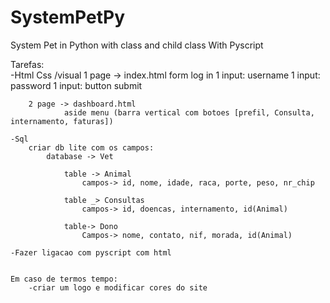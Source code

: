 # SystemPetPy

System Pet in Python with class and child class
With Pyscript

Tarefas:  
 -Html Css /visual
1 page -> index.html
form log in
1 input: username
1 input: password
1 input: button submit

        2 page -> dashboard.html
                aside menu (barra vertical com botoes [prefil, Consulta, internamento, faturas])

    -Sql
        criar db lite com os campos:
            database -> Vet

                table -> Animal
                    campos-> id, nome, idade, raca, porte, peso, nr_chip

                table _> Consultas
                    campos-> id, doencas, internamento, id(Animal)

                table-> Dono
                    Campos-> nome, contato, nif, morada, id(Animal)

    -Fazer ligacao com pyscript com html


    Em caso de termos tempo:
        -criar um logo e modificar cores do site
